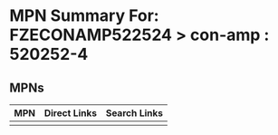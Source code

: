 



# MPN Summary For: FZECONAMP522524 > con-amp : 520252-4

## MPNs
  

|MPN|Direct Links|Search Links|
| :--- | :--- | :--- |
||||
